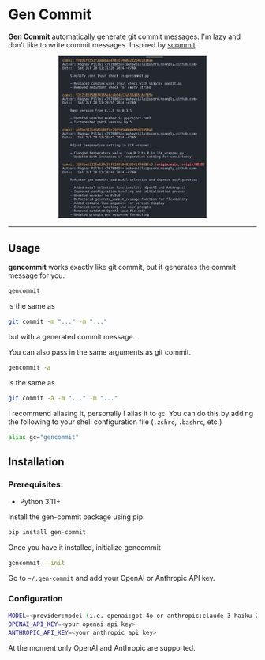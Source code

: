 # Gen Commit

**Gen Commit** automatically generate git commit messages. I'm lazy and don't like to write commit messages. Inspired by [scommit](https://github.com/Globe-Engineer/semantic-commit).

<p align="center">
  <img src="assets/logs.png" alt="Wow!" width="300" height="auto">
</p>

---

## Usage

**gencommit** works exactly like git commit, but it generates the commit message for you.

```bash
gencommit
```

is the same as

```bash
git commit -m "..." -m "..."
```

but with a generated commit message.

You can also pass in the same arguments as git commit.

```bash
gencommit -a
```

is the same as

```bash
git commit -a -m "..." -m "..."
```

I recommend aliasing it, personally I alias it to `gc`. You can do this by adding the following to your shell configuration file (`.zshrc`, `.bashrc`, etc.)

```bash
alias gc="gencommit"
```

## Installation

### Prerequisites:

- Python 3.11+

Install the gen-commit package using pip:

```bash
pip install gen-commit
```

Once you have it installed, initialize gencommit

```bash
gencommit --init
```

Go to `~/.gen-commit` and add your OpenAI or Anthropic API key.

### Configuration

```bash
MODEL=<provider:model (i.e. openai:gpt-4o or anthropic:claude-3-haiku-20240307)>
OPENAI_API_KEY=<your openai api key>
ANTHROPIC_API_KEY=<your anthropic api key>
```

At the moment only OpenAI and Anthropic are supported.
